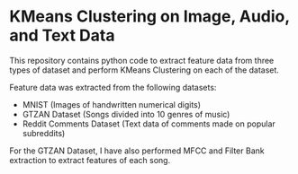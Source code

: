 # KMeans Clustering on Image, Audio, and Text Data

This repository contains python code to extract feature data from three types of dataset and perform KMeans Clustering on each of the dataset.

Feature data was extracted from the following datasets:
- MNIST (Images of handwritten numerical digits)
- GTZAN Dataset (Songs divided into 10 genres of music)
- Reddit Comments Dataset (Text data of comments made on popular subreddits)

For the GTZAN Dataset, I have also performed MFCC and Filter Bank extraction to extract features of each song.
